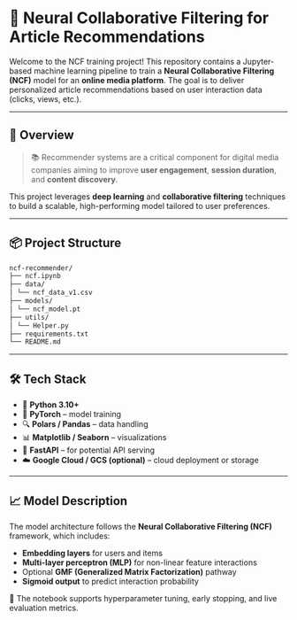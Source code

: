 # 🧠 Neural Collaborative Filtering for Article Recommendations

Welcome to the NCF training project! This repository contains a Jupyter-based machine learning pipeline to train a **Neural Collaborative Filtering (NCF)** model for an **online media platform**. The goal is to deliver personalized article recommendations based on user interaction data (clicks, views, etc.).

---

## 🚀 Overview

> 📚 Recommender systems are a critical component for digital media companies aiming to improve **user engagement**, **session duration**, and **content discovery**.

This project leverages **deep learning** and **collaborative filtering** techniques to build a scalable, high-performing model tailored to user preferences.

---

## 📦 Project Structure

```Bash
ncf-recommender/
├── ncf.ipynb
├── data/
│ └── ncf_data_v1.csv
├── models/
│ └── ncf_model.pt
├── utils/
│ └── Helper.py
├── requirements.txt
└── README.md
```

---

## 🛠 Tech Stack

- 🐍 **Python 3.10+**
- 🧪 **PyTorch** – model training
- 🔍 **Polars / Pandas** – data handling
- 📊 **Matplotlib / Seaborn** – visualizations
- 📁 **FastAPI** – for potential API serving
- ☁️ **Google Cloud / GCS (optional)** – cloud deployment or storage

---

## 📈 Model Description

The model architecture follows the **Neural Collaborative Filtering (NCF)** framework, which includes:

- **Embedding layers** for users and items
- **Multi-layer perceptron (MLP)** for non-linear feature interactions
- Optional **GMF (Generalized Matrix Factorization)** pathway
- **Sigmoid output** to predict interaction probability

📝 The notebook supports hyperparameter tuning, early stopping, and live evaluation metrics.
